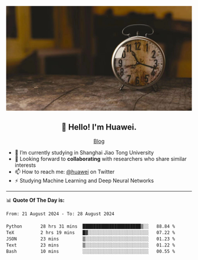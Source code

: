 <div align="center">
  <a href="https://github.com/JHW5981">
    <img src="./assets/background.jpg">
  </a>
</div>

<h2 align="center">👋 Hello! I'm Huawei.</h2>
<p align="center">
  <a href="https://blog.csdn.net/Edward__J?spm=1000.2115.3001.5343">Blog</a>
</p>


- 🔭 I’m currently studying in Shanghai Jiao Tong University
- 💬 Looking forward to **collaborating** with researchers who share similar interests
- 📫 How to reach me: [@huawei](https://twitter.com/yoohuaff) on Twitter
- ⚡ Studying Machine Learning and Deep Neural Networks

-------
📊 **Quote Of The Day is:**
<!--START_SECTION:waka-->

```txt
From: 21 August 2024 - To: 28 August 2024

Python       28 hrs 31 mins  ██████████████████████▒░░   88.84 %
TeX          2 hrs 19 mins   █▓░░░░░░░░░░░░░░░░░░░░░░░   07.22 %
JSON         23 mins         ▒░░░░░░░░░░░░░░░░░░░░░░░░   01.23 %
Text         23 mins         ▒░░░░░░░░░░░░░░░░░░░░░░░░   01.22 %
Bash         10 mins         ░░░░░░░░░░░░░░░░░░░░░░░░░   00.55 %
```

<!--END_SECTION:waka-->
